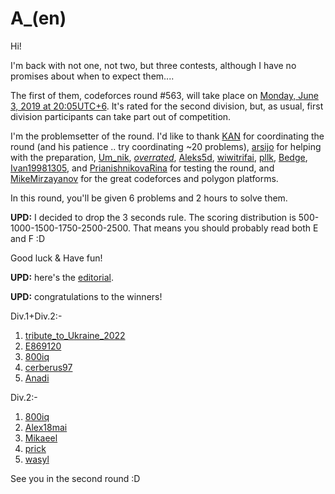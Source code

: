 # A_(en)

Hi!

I'm back with not one, not two, but three contests, although I have no promises about when to expect them....

The first of them, codeforces round #563, will take place on [Monday, June 3, 2019 at 20:05UTC+6](https://codeforces.com/https://www.timeanddate.com/worldclock/fixedtime.html?day=3&month=6&year=2019&hour=17&min=5&sec=0&p1=166). It's rated for the second division, but, as usual, first division participants can take part out of competition.

I'm the problemsetter of the round. I'd like to thank [KAN](https://codeforces.com/profile/KAN "Grandmaster KAN") for coordinating the round (and his patience .. try coordinating ~20 problems), [arsijo](https://codeforces.com/profile/arsijo "International Grandmaster arsijo") for helping with the preparation, [Um_nik](https://codeforces.com/profile/Um_nik "Legendary Grandmaster Um_nik"), [_overrated_](https://codeforces.com/profile/_overrated_ "Candidate Master _overrated_"), [Aleks5d](https://codeforces.com/profile/Aleks5d "Master Aleks5d"), [wiwitrifai](https://codeforces.com/profile/wiwitrifai "International Master wiwitrifai"), [pllk](https://codeforces.com/profile/pllk "International Master pllk"), [Bedge](https://codeforces.com/profile/Bedge "International Master Bedge"), [Ivan19981305](https://codeforces.com/profile/Ivan19981305 "Specialist Ivan19981305"), and [PrianishnikovaRina](https://codeforces.com/profile/PrianishnikovaRina "Specialist PrianishnikovaRina") for testing the round, and [MikeMirzayanov](https://codeforces.com/profile/MikeMirzayanov "Headquarters, MikeMirzayanov") for the great codeforces and polygon platforms.

In this round, you'll be given 6 problems and 2 hours to solve them.

**UPD:** I decided to drop the 3 seconds rule. The scoring distribution is 500-1000-1500-1750-2500-2500. That means you should probably read both E and F :D

Good luck & Have fun!

**UPD:** here's the [editorial](Tutorial_(en).md).

**UPD:** congratulations to the winners!

Div.1+Div.2:-

 1. [tribute_to_Ukraine_2022](https://codeforces.com/profile/tribute_to_Ukraine_2022 "Grandmaster tribute_to_Ukraine_2022")
2. [E869120](https://codeforces.com/profile/E869120 "Grandmaster E869120")
3. [800iq](https://codeforces.com/profile/800iq "Unrated, 800iq")
4. [cerberus97](https://codeforces.com/profile/cerberus97 "Grandmaster cerberus97")
5. [Anadi](https://codeforces.com/profile/Anadi "Grandmaster Anadi")

Div.2:-

 1. [800iq](https://codeforces.com/profile/800iq "Unrated, 800iq")
2. [Alex18mai](https://codeforces.com/profile/Alex18mai "Candidate Master Alex18mai")
3. [Mikaeel](https://codeforces.com/profile/Mikaeel "Candidate Master Mikaeel")
4. [prick](https://codeforces.com/profile/prick "Candidate Master prick")
5. [wasyl](https://codeforces.com/profile/wasyl "Candidate Master wasyl")

See you in the second round :D

